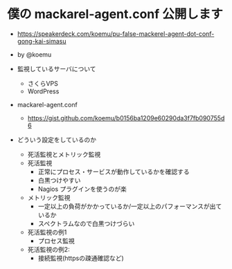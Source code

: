# 僕の mackarel-agent.conf 公開します

- https://speakerdeck.com/koemu/pu-false-mackerel-agent-dot-conf-gong-kai-simasu
- by @koemu

- 監視しているサーバについて
  - さくらVPS
  - WordPress
- mackarel-agent.conf
  - https://gist.github.com/koemu/b0156ba1209e60290da3f7fb090755d6
- どういう設定をしているのか
  - 死活監視とメトリック監視
  - 死活監視
    - 正常にプロセス・サービスが動作しているかを確認する
    - 白黒つけやすい
    - Nagios プラグインを使うのが楽
  - メトリック監視
    - 一定以上の負荷がかかっているか/一定以上のパフォーマンスが出ているか
    - スペクトラムなので白黒つけづらい
  - 死活監視の例1
    - プロセス監視
  - 死活監視の例2:
    - 接続監視(httpsの疎通確認など)

